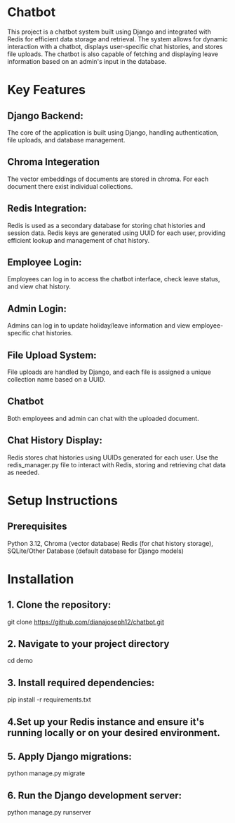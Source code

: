 
# Chatbot

This project is a chatbot system built using Django and integrated with Redis for efficient data storage and retrieval. The system allows for dynamic interaction with a chatbot, displays user-specific chat histories, and stores file uploads. The chatbot is also capable of fetching and displaying leave information based on an admin's input in the database. 

# Key Features
## Django Backend:
The core of the application is built using Django, handling authentication, file uploads, and database management.

## Chroma Integeration
The vector embeddings of documents are stored in chroma. For each document there exist individual collections.

## Redis Integration:
Redis is used as a secondary database for storing chat histories and session data.
Redis keys are generated using UUID for each user, providing efficient lookup and management of chat history.

## Employee Login: 
Employees can log in to access the chatbot interface, check leave status, and view chat history.

## Admin Login: 
Admins can log in to update holiday/leave information and view employee-specific chat histories.

## File Upload System:
File uploads are handled by Django, and each file is assigned a unique collection name based on a UUID.

## Chatbot
Both employees and admin can chat with the uploaded document. 

## Chat History Display:
Redis stores chat histories using UUIDs generated for each user.
Use the redis_manager.py file to interact with Redis, storing and retrieving chat data as needed.



# Setup Instructions
## Prerequisites
Python 3.12, 
Chroma (vector database)
Redis (for chat history storage), 
SQLite/Other Database (default database for Django models)

# Installation
## 1. Clone the repository:
git clone https://github.com/dianajoseph12/chatbot.git

## 2. Navigate to your project directory
cd demo

## 3. Install required dependencies:
pip install -r requirements.txt

## 4.Set up your Redis instance and ensure it's running locally or on your desired environment.

## 5. Apply Django migrations:
python manage.py migrate

## 6. Run the Django development server:
python manage.py runserver






